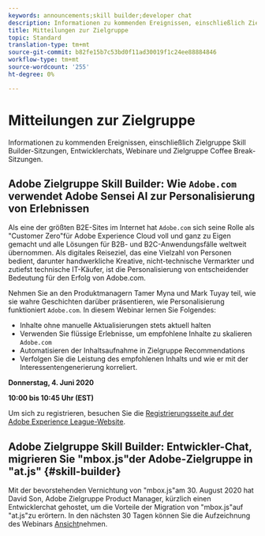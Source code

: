```yaml
---
keywords: announcements;skill builder;developer chat
description: Informationen zu kommenden Ereignissen, einschließlich Zielgruppe Skill Builder-Sitzungen, Entwicklerchats, Webinare und Zielgruppe Coffee Break-Sitzungen.
title: Mitteilungen zur Zielgruppe
topic: Standard
translation-type: tm+mt
source-git-commit: b82fe15b7c53bd0f11ad30019f1c24ee88884846
workflow-type: tm+mt
source-wordcount: '255'
ht-degree: 0%

---
```



# Mitteilungen zur Zielgruppe

Informationen zu kommenden Ereignissen, einschließlich Zielgruppe Skill Builder-Sitzungen, Entwicklerchats, Webinare und Zielgruppe Coffee Break-Sitzungen.

## Adobe Zielgruppe Skill Builder: Wie `Adobe.com` verwendet Adobe Sensei AI zur Personalisierung von Erlebnissen

Als eine der größten B2E-Sites im Internet hat `Adobe.com` sich seine Rolle als &quot;Customer Zero&quot;für Adobe Experience Cloud voll und ganz zu Eigen gemacht und alle Lösungen für B2B- und B2C-Anwendungsfälle weltweit übernommen. Als digitales Reiseziel, das eine Vielzahl von Personen bedient, darunter handwerkliche Kreative, nicht-technische Vermarkter und zutiefst technische IT-Käufer, ist die Personalisierung von entscheidender Bedeutung für den Erfolg von Adobe.com.

Nehmen Sie an den Produktmanagern Tamer Myna und Mark Tuyay teil, wie sie wahre Geschichten darüber präsentieren, wie Personalisierung funktioniert `Adobe.com`. In diesem Webinar lernen Sie Folgendes:

* Inhalte ohne manuelle Aktualisierungen stets aktuell halten
* Verwenden Sie flüssige Erlebnisse, um empfohlene Inhalte zu skalieren `Adobe.com`
* Automatisieren der Inhaltsaufnahme in Zielgruppe Recommendations
* Verfolgen Sie die Leistung des empfohlenen Inhalts und wie er mit der Interessentengenerierung korreliert.

**Donnerstag, 4. Juni 2020**

**10:00 bis 10:45 Uhr (EST)**

Um sich zu registrieren, besuchen Sie die [Registrierungsseite auf der Adobe Experience League-Website](https://atskillbuilder-senseiai.experienceleague.adobeevents.com/).

## Adobe Zielgruppe Skill Builder: Entwickler-Chat, migrieren Sie &quot;mbox.js&quot;der Adobe-Zielgruppe in &quot;at.js&quot; {#skill-builder}

Mit der bevorstehenden Vernichtung von &quot;mbox.js&quot;am 30. August 2020 hat David Son, Adobe Zielgruppe Product Manager, kürzlich einen Entwicklerchat gehostet, um die Vorteile der Migration von &quot;mbox.js&quot;auf &quot;at.js&quot;zu erörtern. In den nächsten 30 Tagen können Sie die Aufzeichnung des Webinars [Ansicht](https://seminars.adobeconnect.com/ptdo6mfo6qn6/?proto=true)nehmen.